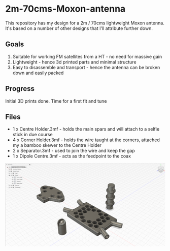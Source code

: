 # 2m-70cms-Moxon-antenna

This repository has my design for a 2m / 70cms lightweight Moxon antenna. It's based on a number of other designs that I'll attribute further down.

## Goals

1. Suitable for working FM satellites from a HT - no need for massive gain
1. Lightweight - hence 3d printed parts and minimal structure
1. Easy to disassemble and transport - hence the antenna can be broken down and easily packed

## Progress

Initial 3D prints done. Time for a first fit and tune

## Files

* 1 x Centre Holder.3mf - holds the main spars and will attach to a selfie stick in due course
* 4 x Corner Holder.3mf - holds the wire taught at the corners, attached my a bamboo skewer to the Centre Holder
* 2 x Separator.3mf - used to join the wire and keep the gap
* 1 x Dipole Centre.3mf - acts as the feedpoint to the coax

![Parts images](images/Moxon%20parts%20view.png)
